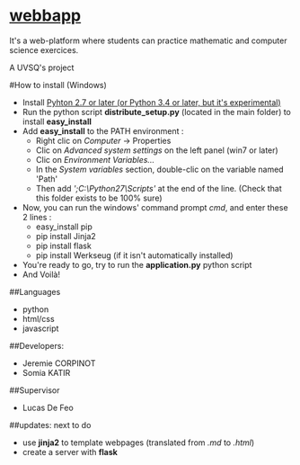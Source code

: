 # [webbapp](https://github.com/rootasjey/webbapp)

It's a web-platform where students can practice mathematic and computer science exercices.

A UVSQ's project

#How to install (Windows)
* Install [Pyhton 2.7 or later (or Python 3.4 or later, but it's experimental)](https://www.python.org/download/)
* Run the python script **distribute_setup.py** (located in the main folder) to install **easy_install**
* Add **easy_install** to the PATH environment :
	* Right clic on *Computer* -> Properties
	* Clic on *Advanced system settings* on the left panel (win7 or later)
	* Clic on *Environment Variables...*
	* In the *System variables* section, double-clic on the variable named 'Path'
	* Then add *';C:\Python27\Scripts'* at the end of the line. (Check that this folder exists to be 100% sure)
* Now, you can run the windows' command prompt *cmd*, and enter these 2 lines :
	* easy_install pip
	* pip install Jinja2
	* pip install flask
	* pip install Werkseug (if it isn't automatically installed)
* You're ready to go, try to run the **application.py** python script
* And Voilà!

##Languages
* python
* html/css
* javascript

##Developers:
* Jeremie CORPINOT
* Somia KATIR

##Supervisor
* Lucas De Feo


##updates: next to do
* use **jinja2** to template webpages (translated from *.md* to *.html*)
* create a server with **flask**
